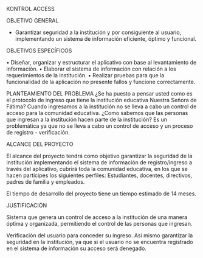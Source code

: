 
KONTROL ACCESS
 


OBJETIVO GENERAL

- Garantizar seguridad a la institución y por consiguiente al usuario, 
implementando un sistema de información eficiente, óptimo y funcional.


OBJETIVOS ESPECÍFICOS

•	Diseñar, organizar y estructurar el aplicativo con base al levantamiento de información.
•	Elaborar el sistema de información con relación   a los requerimientos de la institución.
•	Realizar pruebas para que la funcionalidad de la aplicación no presente fallos y funcione correctamente.


PLANTEAMIENTO DEL PROBLEMA
¿Se ha puesto a pensar usted como es el protocolo de ingreso que tiene la institución educativa Nuestra Señora de Fátima?  Cuando ingresamos a la institución no se lleva a cabo un control de acceso para la comunidad educativa.
¿Como sabemos que las personas que ingresan a la institución hacen parte de la institución? Es un problemática ya que no se lleva a cabo un control de acceso y un proceso de registro - verificación.



ALCANCE DEL PROYECTO


El alcance del proyecto tendrá como objetivo garantizar la seguridad de la institución implementando el sistema de información de registro/ingreso a través del aplicativo,  cubrirá toda la comunidad educativa, en los que se hacen partícipes los siguientes perfiles:
Estudiantes, docentes, directivos, padres de familia y empleados.

El tiempo de desarrollo del proyecto tiene un tiempo estimado de 14 meses.



JUSTIFICACIÓN

Sistema que  genera un control de acceso a la institución de una manera óptima y organizada, permitiendo el control de las personas que ingresan. 

Verificación del usuario para conceder su ingreso. Así mismo garantizar la seguridad en la institución, ya que si el usuario no se encuentra registrado en el sistema de información su acceso será denegado.

